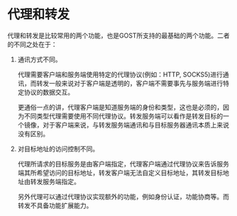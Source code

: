 # 代理和转发

代理和转发是比较常用的两个功能，也是GOST所支持的最基础的两个功能。二者的不同之处在于：

1. 通讯方式不同。
   
    代理需要客户端和服务端使用特定的代理协议(例如：HTTP, SOCKS5)进行通讯，而转发一般来说对于客户端是透明的，客户端不需要事先与服务端进行特定协议的数据交互。
  
	更通俗一点的讲，代理客户端是知道服务端的身份和类型，这也是必须的，因为不同类型代理需要使用不同代理协议。转发服务端可以看作是转发目标的一个镜像，对于客户端来说，与转发服务端通讯和与目标服务器通讯本质上来说没有区别。

2. 对目标地址的访问控制不同。

	代理所请求的目标服务是由客户端指定，代理客户端通过代理协议来告诉服务端其所希望访问的目标地址，转发客户端无法自定义目标地址，其转发目标地址由转发服务端指定。

    另外代理可以通过代理协议实现额外的功能，例如身份认证，功能协商等。而转发不具备功能扩展能力。


